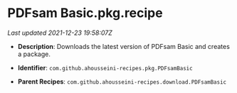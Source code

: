 # PDFsam Basic.pkg.recipe

_Last updated 2021-12-23 19:58:07Z_

- **Description**: Downloads the latest version of PDFsam Basic and creates a package.

- **Identifier**: `com.github.ahousseini-recipes.pkg.PDFsamBasic`

- **Parent Recipes**: `com.github.ahousseini-recipes.download.PDFsamBasic`